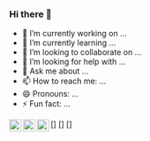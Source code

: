 ### Hi there 👋

- 🔭 I’m currently working on ...
- 🌱 I’m currently learning ...
- 👯 I’m looking to collaborate on ...
- 🤔 I’m looking for help with ...
- 💬 Ask me about ...
- 📫 How to reach me: ...
- 😄 Pronouns: ...
- ⚡ Fun fact: ...

[<img align="left" alt="Facebook" width="22px" src="https://cdn.jsdelivr.net/npm/simple-icons@v5/icons/facebook.svg" />]
[<img align="left" alt="Behance" width="22px" src="https://cdn.jsdelivr.net/npm/simple-icons@v5/icons/behance.svg" />]
[<img align="left" alt="Gmail" width="22px" src="https://cdn.jsdelivr.net/npm/simple-icons@v5/icons/gmail.svg" />]


[facebook]: https://www.facebook.com/ihk.786
[behance]: https://www.behance.net/ihkcreations
[gmail]: mailto:iftekhar.hk786@outlook.com

